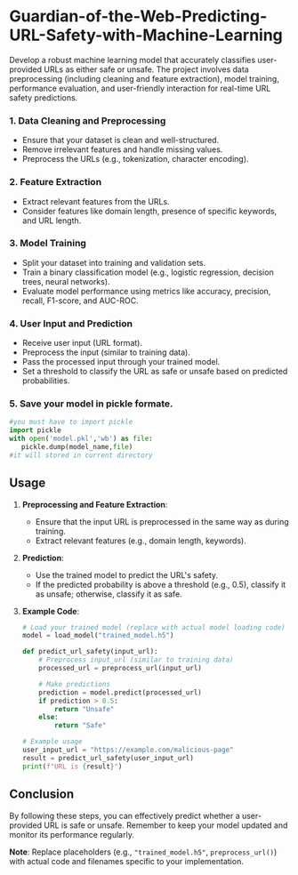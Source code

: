 # Guardian-of-the-Web-Predicting-URL-Safety-with-Machine-Learning
Develop a robust machine learning model that accurately classifies user-provided URLs as either safe or unsafe. The project involves data preprocessing (including cleaning and feature extraction), model training, performance evaluation, and user-friendly interaction for real-time URL safety predictions.

### 1. Data Cleaning and Preprocessing
- Ensure that your dataset is clean and well-structured.
- Remove irrelevant features and handle missing values.
- Preprocess the URLs (e.g., tokenization, character encoding).

### 2. Feature Extraction
- Extract relevant features from the URLs.
- Consider features like domain length, presence of specific keywords, and URL length.

### 3. Model Training
- Split your dataset into training and validation sets.
- Train a binary classification model (e.g., logistic regression, decision trees, neural networks).
- Evaluate model performance using metrics like accuracy, precision, recall, F1-score, and AUC-ROC.

### 4. User Input and Prediction
- Receive user input (URL format).
- Preprocess the input (similar to training data).
- Pass the processed input through your trained model.
- Set a threshold to classify the URL as safe or unsafe based on predicted probabilities.

### 5. Save your model in pickle formate.
```python
#you must have to import pickle
import pickle
with open('model.pkl','wb') as file:
   pickle.dump(model_name,file)
#it will stored in current directory 
```


## Usage
1. **Preprocessing and Feature Extraction**:
   - Ensure that the input URL is preprocessed in the same way as during training.
   - Extract relevant features (e.g., domain length, keywords).

2. **Prediction**:
   - Use the trained model to predict the URL's safety.
   - If the predicted probability is above a threshold (e.g., 0.5), classify it as unsafe; otherwise, classify it as safe.

3. **Example Code**:
   ```python
   # Load your trained model (replace with actual model loading code)
   model = load_model("trained_model.h5")

   def predict_url_safety(input_url):
       # Preprocess input_url (similar to training data)
       processed_url = preprocess_url(input_url)

       # Make predictions
       prediction = model.predict(processed_url)
       if prediction > 0.5:
           return "Unsafe"
       else:
           return "Safe"

   # Example usage
   user_input_url = "https://example.com/malicious-page"
   result = predict_url_safety(user_input_url)
   print(f"URL is {result}")
   ```

## Conclusion
By following these steps, you can effectively predict whether a user-provided URL is safe or unsafe. Remember to keep your model updated and monitor its performance regularly.

**Note**: Replace placeholders (e.g., `"trained_model.h5"`, `preprocess_url()`) with actual code and filenames specific to your implementation.
